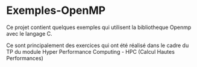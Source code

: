 # Exemples-OpenMP
Ce projet contient quelques exemples qui utilisent la bibliotheque Openmp avec le langage C.

Ce sont principalement des exercices qui ont été réalisé dans le cadre du TP du module Hyper Performance Computing - HPC (Calcul Hautes Performances)

